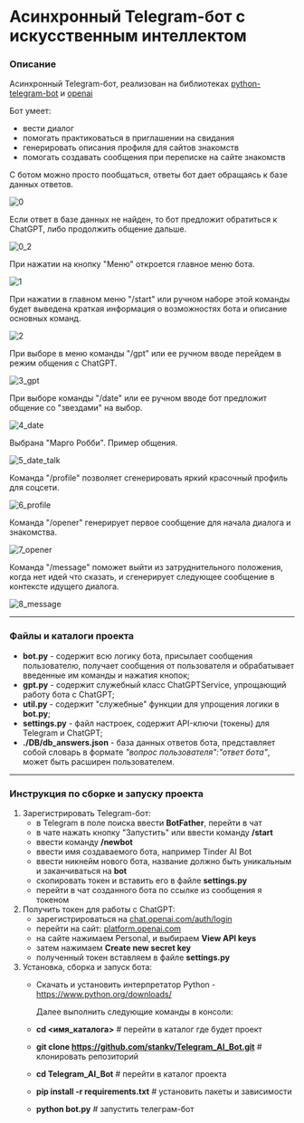 # Асинхронный Telegram-бот с искусственным интеллектом
### Описание
Асинхронный Telegram-бот, реализован на библиотеках [python-telegram-bot](https://docs.python-telegram-bot.org/en/v21.5/)
и [openai](https://pypi.org/project/openai/1.45.1/)

Бот умеет:
* вести диалог
* помогать практиковаться в приглашении на свидания
* генерировать описания профиля для сайтов знакомств
* помогать создавать сообщения при переписке на сайте знакомств

С ботом можно просто пообщаться, ответы бот дает обращаясь к базе данных ответов.

![0](https://github.com/user-attachments/assets/fa1f2b44-8fe9-4c81-b27e-73383910defb)



Если ответ в базе данных не найден, то бот предложит обратиться к ChatGPT, либо продолжить общение дальше.

![0_2](https://github.com/user-attachments/assets/b186f04a-87ba-4f06-b503-d8a8f82fb0c9)


При нажатии на кнопку "Меню" откроется главное меню бота.

![1](https://github.com/user-attachments/assets/9f8c91d4-ca0d-45b5-9563-b13cf1adaf3c)


При нажатии в главном меню "/start" или ручном наборе этой команды будет выведена краткая информация о возможностях бота и описание основных команд.

![2](https://github.com/user-attachments/assets/6aa5324c-0c34-476d-b70e-9fb17704d8e7)



При выборе в меню команды "/gpt" или ее ручном вводе перейдем в режим общения с ChatGPT.

![3_gpt](https://github.com/user-attachments/assets/dedf8100-a3ca-4cc5-938a-980196ba9a9c)



При выборе команды "/date" или ее ручном вводе бот предложит общение со "звездами" на выбор.

![4_date](https://github.com/user-attachments/assets/07cd4111-4bba-45f3-8195-ff2664677478)



Выбрана "Марго Робби". Пример общения.

![5_date_talk](https://github.com/user-attachments/assets/ad38aa21-7058-43b0-91a8-68dfad514b85)



Команда "/profile" позволяет сгенерировать яркий красочный профиль для соцсети.

![6_profile](https://github.com/user-attachments/assets/05fab9b6-459f-4e12-900e-5069bb1988ac)



Команда "/opener" генерирует первое сообщение для начала диалога и знакомства.

![7_opener](https://github.com/user-attachments/assets/78883ba8-c47b-49b8-afbc-89b7b68f7301)



Команда "/message" поможет выйти из затруднительного положения, когда нет идей что сказать, и сгенерирует следующее сообщение в контексте идущего диалога.

![8_message](https://github.com/user-attachments/assets/0d1063f2-0cb6-452e-8abd-e866b00c6133)

---
### Файлы и каталоги проекта

* **bot.py** -  содержит всю логику бота, присылает сообщения пользователю, получает сообщения от пользователя и обрабатывает введенные им команды и нажатия кнопок;
* **gpt.py** - содержит служебный класс ChatGPTService, упрощающий работу бота с ChatGPT;
* **util.py** - содержит "служебные" функции для упрощения логики в **bot.py**;
* **settings.py** - файл настроек, содержит API-ключи (токены) для Telegram и ChatGPT;
* **./DB/db_answers.json** - база данных ответов бота, представляет собой словарь в формате _"вопрос пользователя":"ответ бота"_, может быть расширен пользователем.


---
### Инструкция по сборке и запуску проекта
1. Зарегистрировать Telegram-бот:
    * в Telegram в поле поиска ввести **BotFather**, перейти в чат
    * в чате нажать кнопку "Запустить" или ввести команду **/start**
    * ввести команду **/newbot**
    * ввести имя создаваемого бота, например Tinder AI Bot
    * ввести никнейм нового бота, название должно быть уникальным и заканчиваться на **bot**
    * скопировать токен и вставить его в файле **settings.py**
    * перейти в чат созданного бота по ссылке из сообщения я токеном
2. Получить токен для работы с ChatGPT:
    * зарегистрироваться на [chat.openai.com/auth/login](chat.openai.com/auth/login)
    * перейти на сайт: [platform.openai.com](platform.openai.com)
    * на сайте нажимаем Personal, и выбираем **View API keys**
    * затем нажимаем **Create new secret key**
    * полученный токен вставляем в файле **settings.py**
3. Установка, сборка и запуск бота:
    * Скачать и установить интерпретатор Python - https://www.python.org/downloads/

      Далее выполнить следующие команды в консоли:

    * **cd <имя_каталога>** # перейти в каталог где будет проект
    * **git clone https://github.com/stankv/Telegram_AI_Bot.git** # клонировать репозиторий
    * **cd Telegram_AI_Bot** # перейти в каталог проекта
    * **pip install -r requirements.txt** # установить пакеты и зависимости
    * **python bot.py** # запустить телеграм-бот

